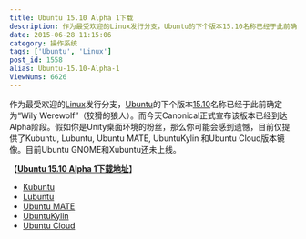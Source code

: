 ```yaml
---
title: Ubuntu 15.10 Alpha 1下载
description: 作为最受欢迎的Linux发行分支，Ubuntu的下个版本15.10名称已经于此前确定为“WilyWerewolf”（狡猾的狼人）。而今天Canonical正式宣布该版本已经到达Alpha阶段。假如你是Unity桌面环境的粉丝，那么你可能会感到遗憾，目前仅提供了Kubuntu,Lubuntu,UbuntuMATE,UbuntuKylin和UbuntuCloud版
date: 2015-06-28 11:15:06
category: 操作系统
tags: ['Ubuntu', 'Linux']
post_id: 1558
alias: Ubuntu-15.10-Alpha-1
ViewNums: 6626
---
```


作为最受欢迎的[Linux](/tags/Linux)发行分支，[Ubuntu](/tags/Ubuntu)的下个版本[15.10](/blog/ubuntu-1510-alpha-1)名称已经于此前确定为“Wily Werewolf”（狡猾的狼人）。而今天Canonical正式宣布该版本已经到达Alpha阶段。假如你是Unity桌面环境的粉丝，那么你可能会感到遗憾，目前仅提供了Kubuntu, Lubuntu, Ubuntu MATE, UbuntuKylin 和Ubuntu Cloud版本镜像。目前Ubuntu GNOME和Xubuntu还未上线。

【[**Ubuntu 15.10 Alpha 1下载地址**](/blog/ubuntu-1510-alpha-1)】

* [Kubuntu](http://cdimage.ubuntu.com/kubuntu/releases/wily/alpha-1/)
* [Lubuntu](http://cdimage.ubuntu.com/lubuntu/releases/wily/alpha-1/)
* [Ubuntu MATE](http://cdimage.ubuntu.com/ubuntu-mate/releases/wily/alpha-1/)
* [UbuntuKylin](http://cdimage.ubuntu.com/ubuntukylin/releases/wily/alpha-1/)
* [Ubuntu Cloud](http://cloud-images.ubuntu.com/releases/wily/alpha-1/)
